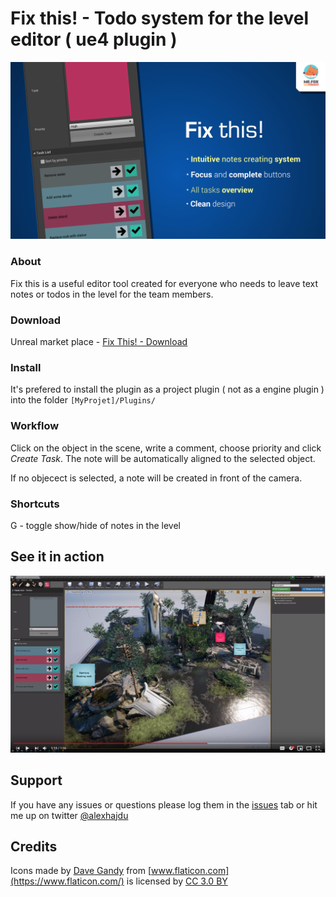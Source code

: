 # Fix this! - Todo system for the level editor ( ue4 plugin )

![fixthis](/Resources/ft2.png)

### About 

Fix this is a useful editor tool created for everyone who needs to leave text notes or todos in the level for the team members.

### Download

Unreal market place - [Fix This! - Download](https://www.unrealengine.com/marketplace/fix-this-todo-system-for-the-level-editor)

### Install

It's prefered to install the plugin as a project plugin ( not as a engine plugin ) into the folder `[MyProjet]/Plugins/`

### Workflow

Click on the object in the scene, write a comment, choose priority and click *Create Task*. The note will be automatically aligned to the selected object. 

If no objecect is selected, a note will be created in front of the camera.

### Shortcuts
G - toggle show/hide of notes in the level

## See it in action
[![youtube tutorial](/Resources/ft_youtube.png)](https://youtu.be/5OI5-ibnpgU 
"YouTube")

## Support

If you have any issues or questions please log them in the [issues](https://github.com/alexhajdu/fix_this/issues) tab or hit me up on twitter [@alexhajdu](https://twitter.com/alexhajdu)

## Credits
Icons made by [Dave Gandy](http://fontawesome.io/) from [www.flaticon.com](https://www.flaticon.com/) is licensed by [CC 3.0 BY](http://creativecommons.org/licenses/by/3.0/)

